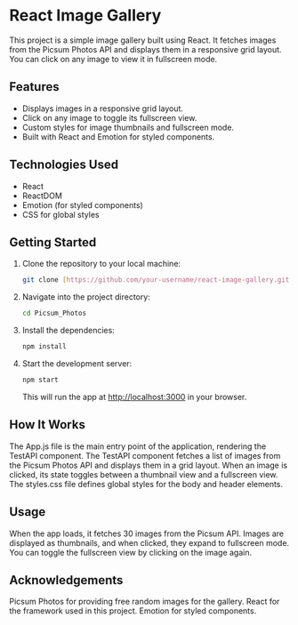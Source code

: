# React Image Gallery

This project is a simple image gallery built using React. It fetches images from the Picsum Photos API and displays them in a responsive grid layout. You can click on any image to view it in fullscreen mode.

## Features
- Displays images in a responsive grid layout.
- Click on any image to toggle its fullscreen view.
- Custom styles for image thumbnails and fullscreen mode.
- Built with React and Emotion for styled components.

## Technologies Used
- React
- ReactDOM
- Emotion (for styled components)
- CSS for global styles

## Getting Started
1. Clone the repository to your local machine:
    ```bash
    git clone [https://github.com/your-username/react-image-gallery.git](https://github.com/TripathyElima1989/Picsum_Photos.git)
    ```

2. Navigate into the project directory:
    ```bash
    cd Picsum_Photos
    ```

3. Install the dependencies:
    ```bash
    npm install
    ```

4. Start the development server:
    ```bash
    npm start
    ```
    This will run the app at [http://localhost:3000](http://localhost:3000) in your browser.

## How It Works
The App.js file is the main entry point of the application, rendering the TestAPI component.
The TestAPI component fetches a list of images from the Picsum Photos API and displays them in a grid layout.
When an image is clicked, its state toggles between a thumbnail view and a fullscreen view.
The styles.css file defines global styles for the body and header elements.

## Usage
When the app loads, it fetches 30 images from the Picsum API.
Images are displayed as thumbnails, and when clicked, they expand to fullscreen mode.
You can toggle the fullscreen view by clicking on the image again.

## Acknowledgements
Picsum Photos for providing free random images for the gallery.
React for the framework used in this project.
Emotion for styled components.
